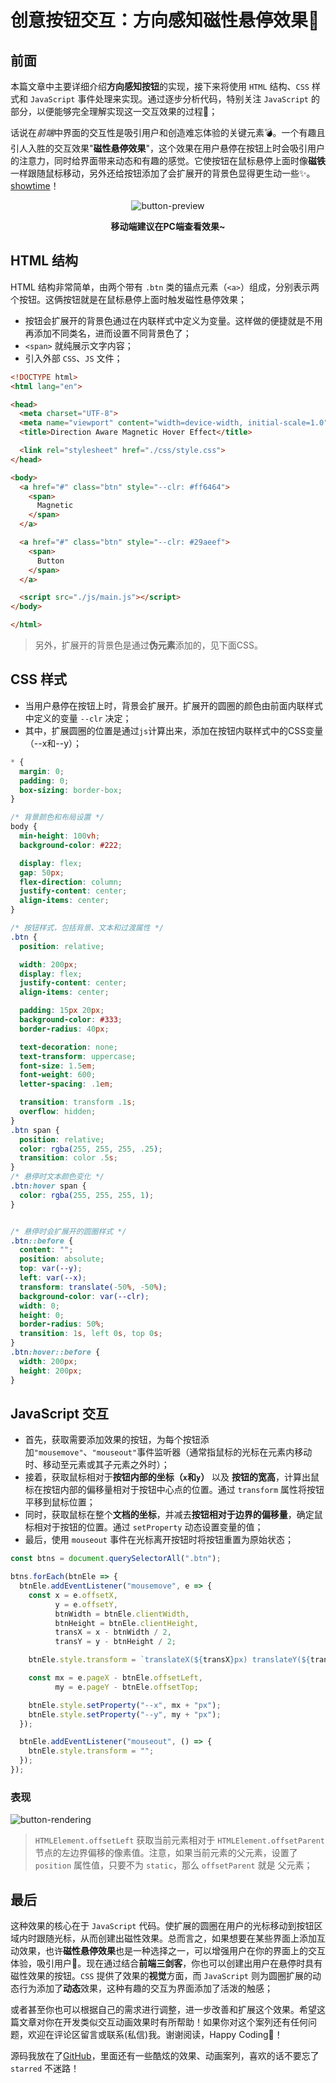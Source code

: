 # 创意按钮交互：方向感知磁性悬停效果🧲

## 前面
本篇文章中主要详细介绍**方向感知按钮**的实现，接下来将使用 `HTML` 结构、`CSS` 样式和 `JavaScript` 事件处理来实现。通过逐步分析代码，特别关注 `JavaScript` 的部分，以便能够完全理解实现这一交互效果的过程🚀；

话说在*前端*中界面的交互性是吸引用户和创造难忘体验的关键元素💣。一个有趣且引人入胜的交互效果"**磁性悬停效果**"，这个效果在用户悬停在按钮上时会吸引用户的注意力，同时给界面带来动态和有趣的感觉。它使按钮在鼠标悬停上面时像**磁铁**一样跟随鼠标移动，另外还给按钮添加了会扩展开的背景色显得更生动一些✨。[showtime](https://code.juejin.cn/pen/7275583398058393659)！

<p align=center>
<img
  src="./button-preview.gif" 
  alt="button-preview" 
/>
</p>

**<p align=center>移动端建议在PC端查看效果~</p>**

## HTML 结构
HTML 结构非常简单，由两个带有 `.btn` 类的锚点元素（`<a>`）组成，分别表示两个按钮。这俩按钮就是在鼠标悬停上面时触发磁性悬停效果；
* 按钮会扩展开的背景色通过在内联样式中定义为变量。这样做的便捷就是不用再添加不同类名，进而设置不同背景色了；
* `<span>` 就纯展示文字内容；
* 引入外部 `CSS`、`JS` 文件；
```html
<!DOCTYPE html>
<html lang="en">

<head>
  <meta charset="UTF-8">
  <meta name="viewport" content="width=device-width, initial-scale=1.0">
  <title>Direction Aware Magnetic Hover Effect</title>

  <link rel="stylesheet" href="./css/style.css">
</head>

<body>
  <a href="#" class="btn" style="--clr: #ff6464">
    <span>
      Magnetic
    </span>
  </a>

  <a href="#" class="btn" style="--clr: #29aeef">
    <span>
      Button
    </span>
  </a>

  <script src="./js/main.js"></script>
</body>

</html>
```
> 另外，扩展开的背景色是通过**伪元素**添加的，见下面CSS。

## CSS 样式
* 当用户悬停在按钮上时，背景会扩展开。扩展开的圆圈的颜色由前面内联样式中定义的变量 `--clr` 决定；
* 其中，扩展圆圈的位置是通过`js`计算出来，添加在按钮内联样式中的CSS变量（--x和--y）；
```css
* {
  margin: 0;
  padding: 0;
  box-sizing: border-box;
}

/* 背景颜色和布局设置 */
body {
  min-height: 100vh;
  background-color: #222;

  display: flex;
  gap: 50px;
  flex-direction: column;
  justify-content: center;
  align-items: center;
}

/* 按钮样式，包括背景、文本和过渡属性 */
.btn {
  position: relative;

  width: 200px;
  display: flex;
  justify-content: center;
  align-items: center;

  padding: 15px 20px;
  background-color: #333;
  border-radius: 40px;

  text-decoration: none;
  text-transform: uppercase;
  font-size: 1.5em;
  font-weight: 600;
  letter-spacing: .1em;

  transition: transform .1s;
  overflow: hidden;
}
.btn span {
  position: relative;
  color: rgba(255, 255, 255, .25);
  transition: color .5s;
}
/* 悬停时文本颜色变化 */
.btn:hover span {
  color: rgba(255, 255, 255, 1);
}


/* 悬停时会扩展开的圆圈样式 */
.btn::before {
  content: "";
  position: absolute;
  top: var(--y);
  left: var(--x);
  transform: translate(-50%, -50%);
  background-color: var(--clr);
  width: 0;
  height: 0;
  border-radius: 50%;
  transition: 1s, left 0s, top 0s;
}
.btn:hover::before {
  width: 200px;
  height: 200px;
}

```

## JavaScript 交互
* 首先，获取需要添加效果的按钮，为每个按钮添加`"mousemove"`、`"mouseout"`事件监听器（通常指鼠标的光标在元素内移动时、移动至元素或其子元素之外时）；
* 接着，获取鼠标相对于**按钮内部的坐标（`x`和`y`）** 以及 **按钮的宽高**，计算出鼠标在按钮内部的偏移量相对于按钮中心点的位置。通过 `transform` 属性将按钮平移到鼠标位置；
* 同时，获取鼠标在整个**文档的坐标**，并减去**按钮相对于边界的偏移量**，确定鼠标相对于按钮的位置。通过 `setProperty` 动态设置变量的值；
* 最后，使用 `mouseout` 事件在光标离开按钮时将按钮重置为原始状态；
```javascript
const btns = document.querySelectorAll(".btn");

btns.forEach(btnEle => {
  btnEle.addEventListener("mousemove", e => {
    const x = e.offsetX,
          y = e.offsetY,
          btnWidth = btnEle.clientWidth,
          btnHeight = btnEle.clientHeight,
          transX = x - btnWidth / 2,
          transY = y - btnHeight / 2;

    btnEle.style.transform = `translateX(${transX}px) translateY(${transY}px)`;

    const mx = e.pageX - btnEle.offsetLeft,
          my = e.pageY - btnEle.offsetTop;

    btnEle.style.setProperty("--x", mx + "px");
    btnEle.style.setProperty("--y", my + "px");
  });

  btnEle.addEventListener("mouseout", () => {
    btnEle.style.transform = "";
  });
});
```

### 表现
![button-rendering](./button-rendering.png)
> `HTMLElement.offsetLeft` 获取当前元素相对于 `HTMLElement.offsetParent` 节点的左边界偏移的像素值。注意，如果当前元素的父元素，设置了 `position` 属性值，只要不为 `static`，那么 `offsetParent` 就是 父元素；

## 最后
这种效果的核心在于 `JavaScript` 代码。使扩展的圆圈在用户的光标移动到按钮区域内时跟随光标，从而创建出磁性效果。总而言之，如果想要在某些界面上添加互动效果，也许**磁性悬停效果**也是一种选择之一，可以增强用户在你的界面上的交互体验，吸引用户🤩。现在通过结合**前端三剑客**，你也可以创建出用户在悬停时具有磁性效果的按钮。`CSS` 提供了效果的**视觉**方面，而 `JavaScript` 则为圆圈扩展的动态行为添加了**动态**效果，这种有趣的交互为界面添加了活泼的触感；

或者甚至你也可以根据自己的需求进行调整，进一步改善和扩展这个效果。希望这篇文章对你在开发类似交互动画效果时有所帮助！如果你对这个案列还有任何问题，欢迎在评论区留言或联系(私信)我。谢谢阅读，Happy Coding🎉！

源码我放在了[GitHub](https://github.com/vnyoon/web-magic)，里面还有一些酷炫的效果、动画案列，喜欢的话不要忘了 `starred` 不迷路！
